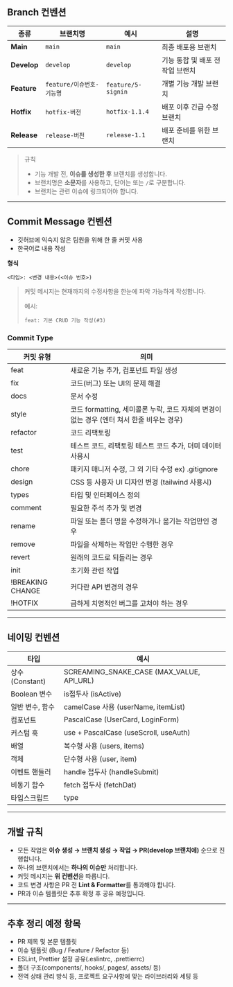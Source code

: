 ## Branch 컨벤션

| 종류 | 브랜치명 | 예시 | 설명 |
| --- | --- | --- | --- |
| **Main** | `main` | `main` | 최종 배포용 브랜치 |
| **Develop** | `develop` | `develop` | 기능 통합 및 배포 전 작업 브랜치 |
| **Feature** | `feature/이슈번호-기능명` | `feature/5-signin` | 개별 기능 개발 브랜치 |
| **Hotfix** | `hotfix-버전` | `hotfix-1.1.4` | 배포 이후 긴급 수정 브랜치 |
| **Release** | `release-버전` | `release-1.1` | 배포 준비를 위한 브랜치 |

> 규칙
> 
> - 기능 개발 전, **이슈를 생성한 후** 브랜치를 생성합니다.
> - 브랜치명은 **소문자**를 사용하고, 단어는  또는 `/`로 구분합니다.
> - 브랜치는 관련 이슈에 링크되어야 합니다.

---

## Commit Message 컨벤션

- 깃허브에 익숙지 않은 팀원을 위해 한 줄 커밋 사용
- 한국어로 내용 작성

**형식**

`<타입>: <변경 내용>(<이슈 번호>)`

> 커밋 메시지는 현재까지의 수정사항을 한눈에 파악 가능하게 작성합니다.
> 
> 
> 예시:
> 
> `feat: 기본 CRUD 기능 작성(#3)`
> 

### Commit Type

| 커밋 유형 | 의미 |
| --- | --- |
| feat | 새로운 기능 추가, 컴포넌트 파일 생성 |
| fix | 코드(버그) 또는 UI의 문제 해결 |
| docs | 문서 수정 |
| style | 코드 formatting, 세미콜론 누락, 코드 자체의 변경이 없는 경우 (엔터 쳐서 한줄 비우는 경우) |
| refactor | 코드 리팩토링 |
| test | 테스트 코드, 리팩토링 테스트 코드 추가, 더미 데이터 사용시 |
| chore | 패키지 매니저 수정, 그 외 기타 수정 ex) .gitignore |
| design | CSS 등 사용자 UI 디자인 변경 (tailwind 사용시) |
| types | 타입 및 인터페이스 정의 |
| comment | 필요한 주석 추가 및 변경 |
| rename | 파일 또는 폴더 명을 수정하거나 옮기는 작업만인 경우 |
| remove | 파일을 삭제하는 작업만 수행한 경우 |
| revert | 원래의 코드로 되돌리는 경우 |
| init | 초기화 관련 작업 |
| !BREAKING CHANGE | 커다란 API 변경의 경우 |
| !HOTFIX | 급하게 치명적인 버그를 고쳐야 하는 경우 |

---

## 네이밍 컨벤션

| 타입 | 예시 |
| --- | --- |
| 상수(Constant) | SCREAMING_SNAKE_CASE (MAX_VALUE, API_URL) |
| Boolean 변수 | is접두사 (isActive) |
| 일반 변수, 함수 | camelCase 사용 (userName, itemList) |
| 컴포넌트 | PascalCase (UserCard, LoginForm) |
| 커스텀 훅 | use + PascalCase (useScroll, useAuth) |
| 배열 | 복수형 사용 (users, items) |
| 객체 | 단수형 사용 (user, item) |
| 이벤트 핸들러 | handle 접두사 (handleSubmit) |
| 비동기 함수 | fetch 접두사 (fetchDat) |
| 타입스크립트 | type |

---

## 개발 규칙

- 모든 작업은 **이슈 생성 → 브랜치 생성 → 작업 → PR(develop 브랜치에)** 순으로 진행합니다.
- 하나의 브랜치에서는 **하나의 이슈만** 처리합니다.
- 커밋 메시지는 **위 컨벤션**을 따릅니다.
- 코드 변경 사항은 PR 전 **Lint & Formatter**를 통과해야 합니다.
- PR과 이슈 템플릿은 추후 확정 후 공유 예정입니다.

---

## 추후 정리 예정 항목

- PR 제목 및 본문 템플릿
- 이슈 템플릿 (Bug / Feature / Refactor 등)
- ESLint, Prettier 설정 공유(.eslintrc, .prettierrc)
- 폴더 구조(components/, hooks/, pages/, assets/ 등)
- 전역 상태 관리 방식 등, 프로젝트 요구사항에 맞는 라이브러리와 세팅 등
